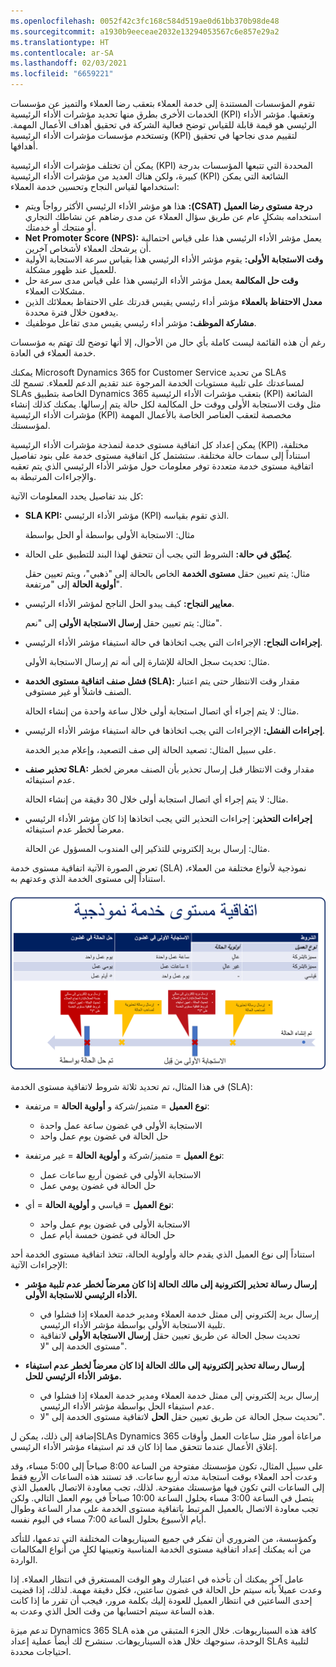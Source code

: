 ```yaml
---
ms.openlocfilehash: 0052f42c3fc168c584d519ae0d61bb370b98de48
ms.sourcegitcommit: a1930b9eeceae2032e13294053567c6e857e29a2
ms.translationtype: HT
ms.contentlocale: ar-SA
ms.lasthandoff: 02/03/2021
ms.locfileid: "6659221"
---
```

تقوم المؤسسات المستندة إلى خدمة العملاء بتعقب رضا العملاء والتميز عن مؤسسات الخدمات الأخرى بطرق منها تحديد مؤشرات الأداء الرئيسية (KPI) وتعقبها. مؤشر الأداء الرئيسي هو قيمة قابلة للقياس توضح فعالية الشركة في تحقيق أهداف الأعمال المهمة. وتستخدم مؤسسات مؤشرات الأداء الرئيسية (KPI) لتقييم مدى نجاحها في تحقيق أهدافها.

يمكن أن تختلف مؤشرات الأداء الرئيسية (KPI) المحددة التي تتبعها المؤسسات بدرجة كبيرة، ولكن هناك العديد من مؤشرات الأداء الرئيسية (KPI) الشائعة التي يمكن استخدامها لقياس النجاح وتحسين خدمة العملاء:

- **‏‫درجة مستوى رضا العميل (CSAT)‬:** هذا هو مؤشر الأداء الرئيسي الأكثر رواجاً ويتم استخدامه بشكلٍ عام عن طريق سؤال العملاء عن مدى رضاهم عن نشاطك التجاري أو منتجك أو خدمتك.
- **Net Promoter Score (NPS):** يعمل مؤشر الأداء الرئيسي هذا على قياس احتمالية أن يرشحك العملاء لأشخاص آخرين.
- **وقت الاستجابة الأولى:** يقوم مؤشر الأداء الرئيسي هذا بقياس سرعة الاستجابة الأولية للعميل عند ظهور مشكلة.
- **وقت حل المكالمة** يعمل مؤشر الأداء الرئيسي هذا على قياس مدى سرعة حل مشكلات العملاء.
- **معدل الاحتفاظ بالعملاء** مؤشر أداء رئيسي يقيس قدرتك على الاحتفاظ بعملائك الذين يدفعون خلال فترة محددة.
- **مشاركة الموظف:** مؤشر أداء رئيسي يقيس مدى تفاعل موظفيك.

رغم أن هذه القائمة ليست كاملة بأي حال من الأحوال، إلا أنها توضح لك تهتم به مؤسسات خدمة العملاء في العادة.

يمكنك Microsoft Dynamics 365 for Customer Service من تحديد SLAs لمساعدتك على تلبية مستويات الخدمة المرجوة عند تقديم الدعم للعملاء. تسمح لك SLAs الخاصة بتطبيق Dynamics 365 بتعقب مؤشرات الأداء الرئيسية (KPI) الشائعة مثل وقت الاستجابة الأولى ووقت حل المكالمة لكل حالة يتم إرسالها. يمكنك كذلك إنشاء مؤشرات الأداء الرئيسية (KPI) مخصصة لتعقب العناصر الخاصة بالأعمال المهمة لمؤسستك.

يمكن إعداد كل اتفاقية مستوى خدمة لنمذجة مؤشرات الأداء الرئيسية (KPI) مختلفة، استناداً إلى سمات حالة مختلفة. ستشتمل كل اتفاقية مستوى خدمة على بنود تفاصيل اتفاقية مستوى خدمة متعددة توفر معلومات حول مؤشر الأداء الرئيسي الذي يتم تعقبه والإجراءات المرتبطة به.

كل بند تفاصيل يحدد المعلومات الآتية:

- **SLA KPI:** مؤشر الأداء الرئيسي (KPI) الذي تقوم بقياسه.

   مثال: الاستجابة الأولى بواسطة أو الحل بواسطة

- **‏‫يُطبّق في حالة‬:** الشروط التي يجب أن تتحقق لهذا البند للتطبيق على الحالة.

   مثال: يتم تعيين حقل **مستوى الخدمة** الخاص بالحالة إلى "ذهبي"، ويتم تعيين حقل **أولوية الحالة** إلى "مرتفعة".

- **معايير النجاح:** كيف يبدو الحل الناجح لمؤشر الأداء الرئيسي.

   مثال: يتم تعيين حقل **إرسال الاستجابة الأولى** إلى "نعم".

- **إجراءات النجاح:** الإجراءات التي يجب اتخاذها في حالة استيفاء مؤشر الأداء الرئيسي.

   مثال: تحديث سجل الحالة للإشارة إلى أنه تم إرسال الاستجابة الأولى.

- **فشل صنف اتفاقية مستوى الخدمة (SLA):** مقدار وقت الانتظار حتى يتم اعتبار الصنف فاشلاً أو غير مستوفى.

   مثال: لا يتم إجراء أي اتصال استجابة أولى خلال ساعة واحدة من إنشاء الحالة.

- **إجراءات الفشل:** الإجراءات التي يجب اتخاذها في حالة استيفاء مؤشر الأداء الرئيسي.

   على سبيل المثال: تصعيد الحالة إلى صف التصعيد، وإعلام مدير الخدمة.

- **تحذير صنف SLA:** مقدار وقت الانتظار قبل إرسال تحذير بأن الصنف معرض لخطر عدم استيفائه.

   مثال: لا يتم إجراء أي اتصال استجابة أولى خلال 30 دقيقة من إنشاء الحالة.

- **إجراءات التحذير**: إجراءات التحذير التي يجب اتخاذها إذا كان مؤشر الأداء الرئيسي معرضاً لخطر عدم استيفائه.

   مثال: إرسال بريد إلكتروني للتذكير إلى المندوب المسؤول عن الحالة.

تعرض الصورة الآتية اتفاقية مستوى خدمة (SLA) نموذجية لأنواع مختلفة من العملاء، استناداً إلى مستوى الخدمة الذي وعدتهم به.

![مثال تخطيطي لاتفاقية مستوى الخدمة النموذجية.](../media/SLA-Unit1-1.png)

في هذا المثال، تم تحديد ثلاثة شروط لاتفاقية مستوى الخدمة (SLA):

- **نوع العميل** = متميز/شركة و **أولوية الحالة** = مرتفعة:

    - الاستجابة الأولى في غضون ساعة عمل واحدة
    - حل الحالة في غضون يوم عمل واحد

- **نوع العميل** = متميز/شركة و **أولوية الحالة** = غير مرتفعة:

    - الاستجابة الأولى في غضون أربع ساعات عمل
    - حل الحالة في غضون يومي عمل

- **نوع العميل** = قياسي و **أولوية الحالة** = أي:

    - الاستجابة الأولى في غضون يوم عمل واحد
    - حل الحالة في غضون خمسة أيام عمل

استناداً إلى نوع العميل الذي يقدم حالة وأولوية الحالة، تتخذ اتفاقية مستوى الخدمة أحد الإجراءات الآتية:

- **إرسال رسالة تحذير إلكترونية إلى مالك الحالة إذا كان معرضاً لخطر عدم تلبية مؤشر الأداء الرئيسي للاستجابة الأولى.**

    - إرسال بريد إلكتروني إلى ممثل خدمة العملاء ومدير خدمة العملاء إذا فشلوا في تلبية الاستجابة الأولى بواسطة مؤشر الأداء الرئيسي.
    - تحديث سجل الحالة عن طريق تعيين حقل **إرسال الاستجابة الأولى** لاتفاقية مستوى الخدمة إلى "لا".

- **إرسال رسالة تحذير إلكترونية إلى مالك الحالة إذا كان معرضاً لخطر عدم استيفاء مؤشر الأداء الرئيسي للحل.**

    - إرسال بريد إلكتروني إلى ممثل خدمة العملاء ومدير خدمة العملاء إذا فشلوا في عدم استيفاء الحل بواسطة مؤشر الأداء الرئيسي.
    - تحديث سجل الحالة عن طريق تعيين حقل **الحل** لاتفاقية مستوى الخدمة إلى "لا".

إضافة إلى ذلك، يمكن لSLAs Dynamics 365 مراعاة أمور مثل ساعات العمل وأوقات إغلاق الأعمال عندما تتحقق مما إذا كان قد تم استيفاء مؤشر الأداء الرئيسي.

على سبيل المثال، تكون مؤسستك مفتوحة من الساعة 8:00 صباحاً إلى 5:00 مساء، وقد وعدت أحد العملاء بوقت استجابة مدته أربع ساعات. قد تستند هذه الساعات الأربع فقط إلى الساعات التي تكون فيها مؤسستك مفتوحة. لذلك، تجب معاودة الاتصال بالعميل الذي يتصل في الساعة 3:00 مساء بحلول الساعة 10:00 صباحاً في يوم العمل التالي. ولكن تجب معاودة الاتصال بالعميل المرتبط باتفاقية مستوى الخدمة على مدار الساعة وطوال أيام الأسبوع بحلول الساعة 7:00 مساء في اليوم نفسه.

وكمؤسسة، من الضروري أن تفكر في جميع السيناريوهات المختلفة التي تدعمها، للتأكد من أنه يمكنك إعداد اتفاقية مستوى الخدمة المناسبة وتعيينها لكلٍ من أنواع المكالمات الواردة.

عامل آخر يمكنك أن تأخذه في اعتبارك وهو الوقت المستغرق في انتظار العملاء. إذا وعدت عميلاً بأنه سيتم حل الحالة في غضون ساعتين، فكل دقيقة مهمة. لذلك، إذا قضيت إحدى الساعتين في انتظار العميل للعودة إليك بكلمة مرور، فيجب أن تقرر ما إذا كانت هذه الساعة سيتم احتسابها من وقت الحل الذي وعدت به.

تدعم ميزة Dynamics 365 SLA كافة هذه السيناريوهات. خلال الجزء المتبقي من هذه الوحدة، سنوجهك خلال هذه السيناريوهات. سنشرح لك أيضاً عملية إعداد SLAs لتلبية احتياجات محددة.
